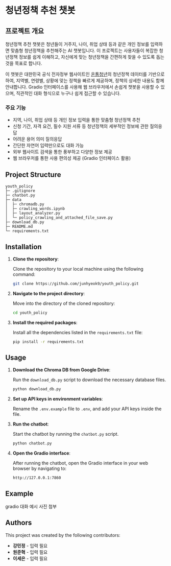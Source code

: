 # 청년정책 추천 챗봇

## 프로젝트 개요

청년정책 추천 챗봇은 청년들이 거주지, 나이, 취업 상태 등과 같은 개인 정보를 입력하면 맞춤형 청년정책을 추천해주는 AI 챗봇입니다. 이 프로젝트는 사용자들이 복잡한 청년정책 정보를 쉽게 이해하고, 자신에게 맞는 청년정책을 간편하게 찾을 수 있도록 돕는 것을 목표로 합니다.

이 챗봇은 대한민국 공식 전자정부 웹사이트인 [온통청년](https://www.youthcenter.go.kr/main.do)의 청년정책 데이터를 기반으로 하여, 지역별, 연령별, 상황에 맞는 정책을 빠르게 제공하며, 정책의 상세한 내용도 함께 안내합니다. Gradio 인터페이스를 사용해 웹 브라우저에서 손쉽게 챗봇을 사용할 수 있으며, 직관적인 대화 형식으로 누구나 쉽게 접근할 수 있습니다.

### 주요 기능
- 지역, 나이, 취업 상태 등 개인 정보 입력을 통한 맞춤형 청년정책 추천
- 신청 기간, 자격 요건, 필수 지원 서류 등 청년정책의 세부적인 정보에 관한 질의응답
- 어려운 용어 의미 질의응답
- 간단한 자연어 입력만으로도 대화 가능
- 외부 웹사이트 검색을 통한 풍부하고 다양한 정보 제공
- 웹 브라우저를 통한 사용 편의성 제공 (Gradio 인터페이스 활용)


## Project Structure

```
youth_policy
├─ .gitignore
├─ chatbot.py
├─ data
│  ├─ chromadb.py
│  ├─ crawling_words.ipynb
│  ├─ layout_analyzer.py
│  └─ policy_crawling_and_attached_file_save.py
├─ download_db.py
├─ README.md
└─ requirements.txt
```

## Installation

1. **Clone the repository**:

    Clone the repository to your local machine using the following command:

    ```bash
    git clone https://github.com/junhyeok9/youth_policy.git
    ```


2. **Navigate to the project directory**:

    Move into the directory of the cloned repository:

    ```bash
    cd youth_policy
    ```

3. **Install the required packages**:

    Install all the dependencies listed in the ```requirements.txt``` file:

    ```bash
    pip install -r requirements.txt
    ```


## Usage

1. **Download the Chroma DB from Google Drive**:

    Run the ```download_db.py``` script to download the necessary database files.

    ```bash
    python download_db.py
    ```   

2. **Set up API keys in environment variables**:

    Rename the ```.env.example``` file to ```.env```, and add your API keys inside the file.

3. **Run the chatbot**:

    Start the chatbot by running the ```chatbot.py``` script.

    ```bash
    python chatbot.py
    ```

4. **Open the Gradio interface**:

    After running the chatbot, open the Gradio interface in your web browser by navigating to:

    ```
    http://127.0.0.1:7860
    ```

## Example

gradio 대화 예시 사진 첨부


## Authors

This project was created by the following contributors:

- **강민정** - 입력 필요
- **원준혁** - 입력 필요
- **이세은** - 입력 필요

